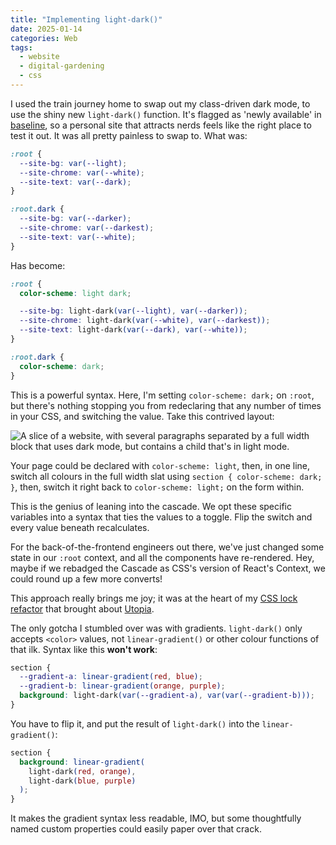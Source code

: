 ```yaml
---
title: "Implementing light-dark()"
date: 2025-01-14
categories: Web
tags:
  - website
  - digital-gardening
  - css
---
```


I used the train journey home to swap out my class-driven dark mode, to use the shiny new `light-dark()` function. It's flagged as 'newly available' in [baseline](https://developer.mozilla.org/en-US/docs/Web/CSS/color_value/light-dark), so a personal site that attracts nerds feels like the right place to test it out. It was all pretty painless to swap to. What was:


```css
:root {
  --site-bg: var(--light);
  --site-chrome: var(--white);
  --site-text: var(--dark);
}

:root.dark {
  --site-bg: var(--darker);
  --site-chrome: var(--darkest);
  --site-text: var(--white);
}
```

Has become:

```css
:root {
  color-scheme: light dark;

  --site-bg: light-dark(var(--light), var(--darker));
  --site-chrome: light-dark(var(--white), var(--darkest));
  --site-text: light-dark(var(--dark), var(--white));
}

:root.dark {
  color-scheme: dark;
}
```

This is a powerful syntax. Here, I'm setting `color-scheme: dark;` on `:root`, but there's nothing stopping you from redeclaring that any number of times in your CSS, and switching the value. Take this contrived layout:

![A slice of a website, with several paragraphs separated by a full width block that uses dark mode, but contains a child that's in light mode.](/images/blog/light-dark.png)

Your page could be declared with `color-scheme: light`, then, in one line, switch all colours in the full width slat using `section { color-scheme: dark; }`, then, switch it right back to `color-scheme: light;` on the form within.

This is the genius of leaning into the cascade. We opt these specific variables into a syntax that ties the values to a toggle. Flip the switch and every value beneath recalculates.

For the back-of-the-frontend engineers out there, we've just changed some state in our `:root` context, and all the components have re-rendered. Hey, maybe if we rebadged the Cascade as CSS's version of React's Context, we could round up a few more converts!

This approach really brings me joy; it was at the heart of my [CSS lock refactor](http://localhost:1313/blog/refactoring-css-locks/) that brought about [Utopia](https://utopia.fyi).

The only gotcha I stumbled over was with gradients. `light-dark()` only accepts `<color>` values, not `linear-gradient()` or other colour functions of that ilk. Syntax like this **won't work**:

```css
section {
  --gradient-a: linear-gradient(red, blue);
  --gradient-b: linear-gradient(orange, purple);
  background: light-dark(var(--gradient-a), var(var(--gradient-b)));
}
```

You have to flip it, and put the result of `light-dark()` into the `linear-gradient()`:

```css
section {
  background: linear-gradient(
    light-dark(red, orange),
    light-dark(blue, purple)
  );
}
```

It makes the gradient syntax less readable, IMO, but some thoughtfully named custom properties could easily paper over that crack.
